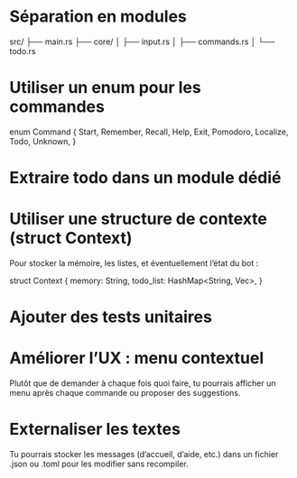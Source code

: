 # Séparation en modules

src/
├── main.rs
├── core/
│   ├── input.rs
│   ├── commands.rs
│   └── todo.rs

# Utiliser un enum pour les commandes

enum Command {
    Start,
    Remember,
    Recall,
    Help,
    Exit,
    Pomodoro,
    Localize,
    Todo,
    Unknown,
}

# Extraire todo dans un module dédié

# Utiliser une structure de contexte (struct Context)

Pour stocker la mémoire, les listes, et éventuellement l’état du bot :

struct Context {
    memory: String,
    todo_list: HashMap<String, Vec<String>>,
}

# Ajouter des tests unitaires

# Améliorer l’UX : menu contextuel
Plutôt que de demander à chaque fois quoi faire, tu pourrais afficher un menu après chaque commande ou proposer des suggestions.

# Externaliser les textes
Tu pourrais stocker les messages (d’accueil, d’aide, etc.) dans un fichier .json ou .toml pour les modifier sans recompiler.